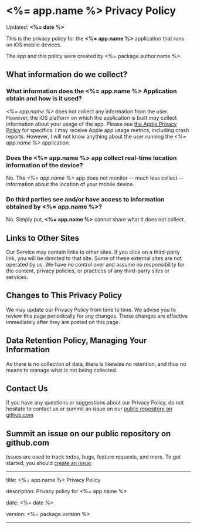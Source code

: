 

# <%= app.name %> Privacy Policy

Updated: __<%= date %>__

This is the privacy policy for the __<%= app.name %>__ application that runs on iOS mobile devices.

The app and this policy were created by <%= package.author.name %>.

## What information do we collect?

### What information does the <%= app.name %> Application obtain and how is it used?

*<%= app.name %>* does not collect any information from the user. However, the iOS platform on which the application
is built *may* collect information about your usage of the app. Please see [the Apple Privacy
Policy](https://www.apple.com/legal/privacy/en-ww/) for specifics. I may receive Apple app usage metrics,
including crash reports. However, I will not know anything about the user running the *<%= app.name %>* application.

### Does the <%= app.name %> app collect real-time location information of the device?

No. The *<%= app.name %>* app does not monitor -- much less collect -- information about the location of your mobile
device.

### Do third parties see and/or have access to information obtained by <%= app.name %>?

No. Simply put, __<%= app.name %>__ cannot share what it does not collect.

## Links to Other Sites

Our Service may contain links to other sites. If you click on a third-party link, you will be directed to that site.
Some of these external sites are not operated by us. We have no control over and assume no responsibility for the content, privacy policies, or practices of any third-party sites or services.

## Changes to This Privacy Policy

We may update our Privacy Policy from time to time. We advise you to review this page periodically for any changes.
These changes are effective immediately after they are posted on this page.

## Data Retention Policy, Managing Your Information

As there is no collection of data, there is likewise no retention, and thus no means to manage what is not being
collected.

## Contact Us

If you have any questions or suggestions about our Privacy Policy, do not hesitate to contact us or summit an issue on our [public repository on github.com](<%= package.homepage %>)



## Summit an issue on our public repository on github.com

Issues are used to track todos, bugs, feature requests, and more. To get started, you should [create an issue](<%= package.bugs.url %>).


---

title: <%= app.name %> Privacy Policy

description: Privacy policy for <%= app.name %>

date: <%= date %>

version: <%= package.version %>

---
